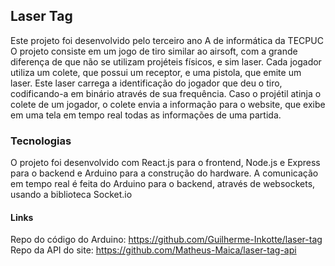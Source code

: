 ## Laser Tag
Este projeto foi desenvolvido pelo terceiro ano A de informática da TECPUC
O projeto consiste em um jogo de tiro similar ao airsoft, com a grande diferença de que não se utilizam projéteis físicos, e sim laser.
Cada jogador utiliza um colete, que possui um receptor, e uma pistola, que emite um laser. Este laser carrega a identificação do jogador que deu o tiro, codificando-a em binário através de sua frequência. Caso o projétil atinja o colete de um jogador, o colete envia a informação para o website, que exibe em uma tela em tempo real todas as informações de uma partida.

### Tecnologias
O projeto foi desenvolvido com React.js para o frontend, Node.js e Express para o backend e Arduino para a construção do hardware.
A comunicação em tempo real é feita do Arduino para o backend, através de websockets, usando a biblioteca Socket.io

#### Links
Repo do código do Arduino: https://github.com/Guilherme-Inkotte/laser-tag
Repo da API do site: https://github.com/Matheus-Maica/laser-tag-api
